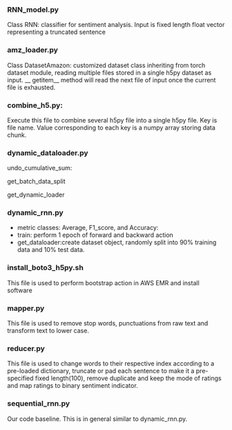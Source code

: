 ### RNN_model.py
Class RNN:  classifier for sentiment analysis. Input is fixed length float vector representing a truncated sentence

### amz_loader.py
Class DatasetAmazon: customized dataset class inheriting from torch dataset module, reading multiple files stored in a single h5py dataset as input. __ getitem__ method will read the next file of input once the current file is exhausted.

### combine_h5.py: 
Execute this file to combine several h5py file into a single h5py file. Key is file name. Value corresponding to each key is a numpy array storing data chunk.

### dynamic_dataloader.py
undo_cumulative_sum:

get_batch_data_split

get_dynamic_loader

### dynamic_rnn.py
+ metric classes: Average, F1_score, and Accuracy:
+ train: perform 1 epoch of forward and backward action
+ get_dataloader:create dataset object, randomly split into 90% training data and 10% test data.

### install_boto3_h5py.sh
This file is used to perform bootstrap action in AWS EMR and install software

### mapper.py
This file is used to remove stop words, punctuations from raw text and transform text to lower case.

### reducer.py
This file is used to change words to their respective index according to a pre-loaded dictionary, truncate or pad each sentence to make it a pre-specified fixed length(100), remove duplicate and keep the mode of ratings and map ratings to binary sentiment indicator.

### sequential_rnn.py
Our code baseline. This is in general similar to dynamic_rnn.py.
